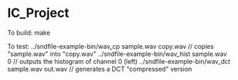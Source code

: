 # IC_Project

To build:
	make

To test:
	../sndfile-example-bin/wav_cp sample.wav copy.wav // copies "sample.wav" into "copy.wav"
	../sndfile-example-bin/wav_hist sample.wav 0 // outputs the histogram of channel 0 (left)
	../sndfile-example-bin/wav_dct sample.wav out.wav // generates a DCT "compressed" version
